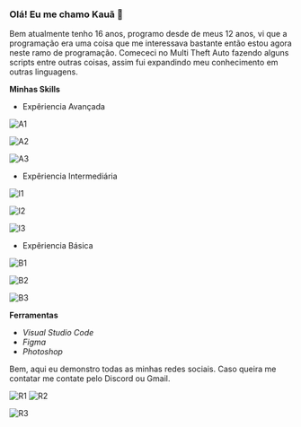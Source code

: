 ### Olá! Eu me chamo Kauã 👋

Bem atualmente tenho 16 anos, programo desde de meus 12 anos, vi que a programação era uma coisa que me interessava bastante então estou agora neste ramo de programação. Comececi no Multi Theft Auto fazendo alguns scripts entre outras coisas, assim fui expandindo meu conhecimento em outras linguagens.


**Minhas Skills**

- Expêriencia Avançada

![A1](https://img.shields.io/badge/JavaScript-F7DF1E?style=for-the-badge&logo=javascript&logoColor=black)

![A2](https://img.shields.io/badge/TypeScript-007ACC?style=for-the-badge&logo=typescript&logoColor=white)

![A3](https://img.shields.io/badge/Node.js-43853D?style=for-the-badge&logo=node.js&logoColor=white)

- Expêriencia Intermediária

![I1](https://img.shields.io/badge/Lua-2C2D72?style=for-the-badge&logo=lua&logoColor=white)

![I2](https://img.shields.io/badge/HTML5-E34F26?style=for-the-badge&logo=html5&logoColor=white)

![I3](https://img.shields.io/badge/CSS3-1572B6?style=for-the-badge&logo=css3&logoColor=white)

- Expêriencia Básica

![B1](https://img.shields.io/badge/Python-3776AB?style=for-the-badge&logo=python&logoColor=white)

![B2](https://img.shields.io/badge/PHP-777BB4?style=for-the-badge&logo=php&logoColor=white)

![B3](https://img.shields.io/badge/React-20232A?style=for-the-badge&logo=react&logoColor=61DAFB)

**Ferramentas**

- *Visual Studio Code*
- *Figma*
- *Photoshop*

Bem, aqui eu demonstro todas as minhas redes sociais. Caso queira me contatar me contate pelo Discord ou Gmail.

![R1](https://img.shields.io/badge/Discord-7289DA?style=for-the-badge&logo=discord&logoColor=white)
![R2](https://img.shields.io/badge/Gmail-D14836?style=for-the-badge&logo=gmail&logoColor=white)

![R3](https://img.shields.io/badge/YouTube-FF0000?style=for-the-badge&logo=youtube&logoColor=white)
